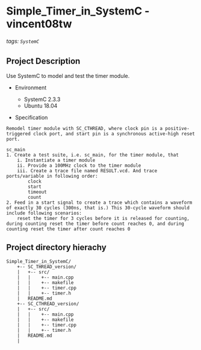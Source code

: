 # Simple_Timer_in_SystemC - vincent08tw
###### tags: `SystemC`

## Project Description
Use SystemC to model and test the timer module.

* Environment
	* SystemC 2.3.3
	* Ubuntu 18.04

* Specification  
```
Remodel timer module with SC_CTHREAD, where clock pin is a positive-triggered clock port, and start pin is a synchronous active-high reset port.

sc_main
1. Create a test suite, i.e. sc_main, for the timer module, that
	i. Instantiate a timer module
	ii. Provide a 100MHz clock to the timer module
	iii. Create a trace file named RESULT.vcd. And trace ports/variable in following order:
		clock
		start
		timeout
		count
2. Feed in a start signal to create a trace which contains a waveform of exactly 30 cycles (300ns, that is.) This 30-cycle waveform should include following scenarios:
	reset the timer for 3 cycles before it is released for counting, during counting reset the timer before count reaches 0, and during counting reset the timer after count reaches 0
```

## Project directory hierachy
```
Simple_Timer_in_SystemC/
    +-- SC_THREAD_version/
    |   +-- src/
    |   |    +-- main.cpp
    |   |    +-- makefile
    |   |    +-- timer.cpp
    |   |    +-- timer.h
    |   README.md
    +-- SC_CTHREAD_version/
    |   +-- src/
    |   |    +-- main.cpp
    |   |    +-- makefile
    |   |    +-- timer.cpp
    |   |    +-- timer.h
    |   README.md
    |
```























